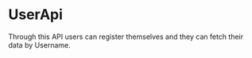# UserApi
Through this API users can register themselves and they can fetch their data by Username.  
